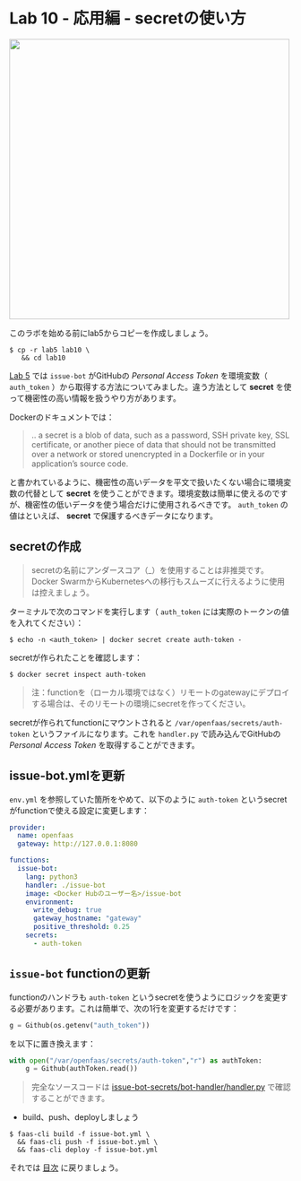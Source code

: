 # Lab 10 - 応用編 - secretの使い方

<img src="https://github.com/openfaas/media/raw/master/OpenFaaS_Magnet_3_1_png.png" width="500px"></img>

このラボを始める前にlab5からコピーを作成しましょう。

```
$ cp -r lab5 lab10 \
   && cd lab10
```

[Lab 5](./lab5.md) では `issue-bot` がGitHubの *Personal Access Token* を環境変数（ `auth_token` ）から取得する方法についてみました。違う方法として **secret** を使って機密性の高い情報を扱うやり方があります。

Dockerのドキュメントでは：

> .. a secret is a blob of data, such as a password, SSH private key, SSL certificate, or another piece of data that should not be transmitted over a network or stored unencrypted in a Dockerfile or in your application’s source code.

と書かれているように、機密性の高いデータを平文で扱いたくない場合に環境変数の代替として **secret** を使うことができます。環境変数は簡単に使えるのですが、機密性の低いデータを使う場合だけに使用されるべきです。 `auth_token` の値はといえば、 **secret** で保護するべきデータになります。

## secretの作成

> secretの名前にアンダースコア（_）を使用することは非推奨です。Docker SwarmからKubernetesへの移行もスムーズに行えるように使用は控えましょう。

ターミナルで次のコマンドを実行します（ `auth_token` には実際のトークンの値を入れてください）：

```
$ echo -n <auth_token> | docker secret create auth-token -
```

secretが作られたことを確認します：

```
$ docker secret inspect auth-token
```

> 注：functionを（ローカル環境ではなく）リモートのgatewayにデプロイする場合は、そのリモートの環境にsecretを作ってください。

secretが作られてfunctionにマウントされると `/var/openfaas/secrets/auth-token` というファイルになります。これを `handler.py` で読み込んでGitHubの *Personal Access Token* を取得することができます。

## issue-bot.ymlを更新

`env.yml` を参照していた箇所をやめて、以下のように `auth-token` というsecretがfunctionで使える設定に変更します：

```yml
provider:
  name: openfaas
  gateway: http://127.0.0.1:8080

functions:
  issue-bot:
    lang: python3
    handler: ./issue-bot
    image: <Docker Hubのユーザー名>/issue-bot
    environment:
      write_debug: true
      gateway_hostname: "gateway"
      positive_threshold: 0.25
    secrets:
      - auth-token

```

## `issue-bot` functionの更新

functionのハンドラも `auth-token` というsecretを使うようにロジックを変更する必要があります。これは簡単で、次の1行を変更するだけです：

```python
g = Github(os.getenv("auth_token"))
```
を以下に置き換えます：
```python
with open("/var/openfaas/secrets/auth-token","r") as authToken:  
    g = Github(authToken.read())
```

> 完全なソースコードは [issue-bot-secrets/bot-handler/handler.py](../../issue-bot-secrets/bot-handler/handler.py) で確認することができます。

* build、push、deployしましょう

```
$ faas-cli build -f issue-bot.yml \
  && faas-cli push -f issue-bot.yml \
  && faas-cli deploy -f issue-bot.yml
```

それでは [目次](./README.md) に戻りましょう。